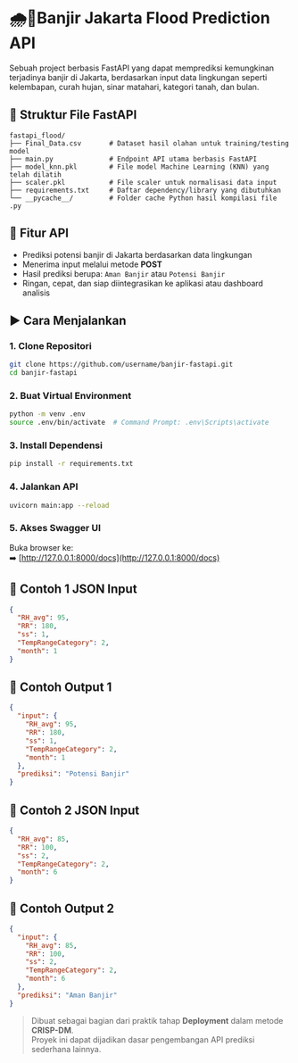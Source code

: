 # 🌧️🌊Banjir Jakarta Flood Prediction API

Sebuah project berbasis FastAPI yang dapat memprediksi kemungkinan terjadinya banjir di Jakarta, berdasarkan input data lingkungan seperti kelembapan, curah hujan, sinar matahari, kategori tanah, dan bulan.

## 📂 Struktur File FastAPI

```
fastapi_flood/
├── Final_Data.csv       # Dataset hasil olahan untuk training/testing model
├── main.py              # Endpoint API utama berbasis FastAPI
├── model_knn.pkl        # File model Machine Learning (KNN) yang telah dilatih
├── scaler.pkl           # File scaler untuk normalisasi data input
├── requirements.txt     # Daftar dependency/library yang dibutuhkan
└── __pycache__/         # Folder cache Python hasil kompilasi file .py
```

## 🚀 Fitur API

- Prediksi potensi banjir di Jakarta berdasarkan data lingkungan  
- Menerima input melalui metode **POST**  
- Hasil prediksi berupa: `Aman Banjir` atau `Potensi Banjir`  
- Ringan, cepat, dan siap diintegrasikan ke aplikasi atau dashboard analisis  

## ▶️ Cara Menjalankan

### 1. Clone Repositori

```bash
git clone https://github.com/username/banjir-fastapi.git
cd banjir-fastapi
```

### 2. Buat Virtual Environment

```bash
python -m venv .env
source .env/bin/activate  # Command Prompt: .env\Scripts\activate
```

### 3. Install Dependensi

```bash
pip install -r requirements.txt
```

### 4. Jalankan API

```bash
uvicorn main:app --reload
```

### 5. Akses Swagger UI

Buka browser ke:  
➡️ [http://127.0.0.1:8000/docs](http://127.0.0.1:8000/docs)

## 📨 Contoh 1 JSON Input

```json
{
  "RH_avg": 95,
  "RR": 180,
  "ss": 1,
  "TempRangeCategory": 2,
  "month": 1
}
```

## 📩 Contoh Output 1

```json
{
  "input": {
    "RH_avg": 95,
    "RR": 180,
    "ss": 1,
    "TempRangeCategory": 2,
    "month": 1
  },
  "prediksi": "Potensi Banjir"
}
```
## 📨 Contoh 2 JSON Input

```json
{
  "RH_avg": 85,
  "RR": 100,
  "ss": 2,
  "TempRangeCategory": 2,
  "month": 6
}
```

## 📩 Contoh Output 2

```json
{
  "input": {
    "RH_avg": 85,
    "RR": 100,
    "ss": 2,
    "TempRangeCategory": 2,
    "month": 6
  },
  "prediksi": "Aman Banjir"
}
```


> Dibuat sebagai bagian dari praktik tahap **Deployment** dalam metode **CRISP-DM**.  
> Proyek ini dapat dijadikan dasar pengembangan API prediksi sederhana lainnya.
